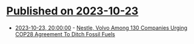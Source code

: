 # [Published on 2023-10-23](index.md)

* [2023-10-23, 20:00:00](https://news.slashdot.org/story/23/10/23/191257/nestle-volvo-among-130-companies-urging-cop28-agreement-to-ditch-fossil-fuels?utm_source=rss1.0mainlinkanon&utm_medium=feed) - [Nestle, Volvo Among 130 Companies Urging COP28 Agreement To Ditch Fossil Fuels](https://news.slashdot.org/story/23/10/23/191257/nestle-volvo-among-130-companies-urging-cop28-agreement-to-ditch-fossil-fuels?utm_source=rss1.0mainlinkanon&utm_medium=feed)
